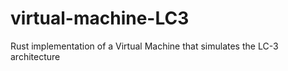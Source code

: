 # virtual-machine-LC3
Rust implementation of a Virtual Machine that simulates the LC-3 architecture
